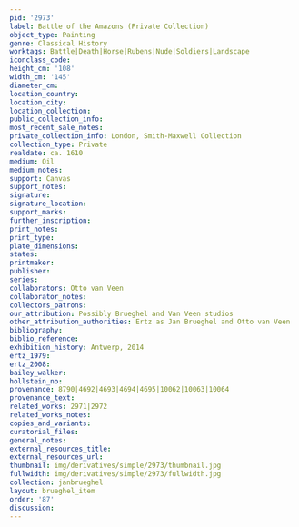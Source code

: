 ```yaml
---
pid: '2973'
label: Battle of the Amazons (Private Collection)
object_type: Painting
genre: Classical History
worktags: Battle|Death|Horse|Rubens|Nude|Soldiers|Landscape
iconclass_code:
height_cm: '108'
width_cm: '145'
diameter_cm:
location_country:
location_city:
location_collection:
public_collection_info:
most_recent_sale_notes:
private_collection_info: London, Smith-Maxwell Collection
collection_type: Private
realdate: ca. 1610
medium: Oil
medium_notes:
support: Canvas
support_notes:
signature:
signature_location:
support_marks:
further_inscription:
print_notes:
print_type:
plate_dimensions:
states:
printmaker:
publisher:
series:
collaborators: Otto van Veen
collaborator_notes:
collectors_patrons:
our_attribution: Possibly Brueghel and Van Veen studios
other_attribution_authorities: Ertz as Jan Brueghel and Otto van Veen
bibliography:
biblio_reference:
exhibition_history: Antwerp, 2014
ertz_1979:
ertz_2008:
bailey_walker:
hollstein_no:
provenance: 8790|4692|4693|4694|4695|10062|10063|10064
provenance_text:
related_works: 2971|2972
related_works_notes:
copies_and_variants:
curatorial_files:
general_notes:
external_resources_title:
external_resources_url:
thumbnail: img/derivatives/simple/2973/thumbnail.jpg
fullwidth: img/derivatives/simple/2973/fullwidth.jpg
collection: janbrueghel
layout: brueghel_item
order: '87'
discussion:
---
```

